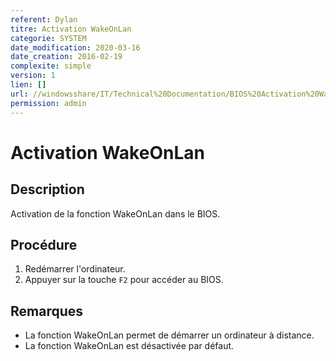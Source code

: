 ```yaml
---
referent: Dylan
titre: Activation WakeOnLan
categorie: SYSTEM
date_modification: 2020-03-16
date_creation: 2016-02-19
complexite: simple
version: 1
lien: []
url: //windowsshare/IT/Technical%20Documentation/BIOS%20Activation%20WakeOnLan.docx
permission: admin
---
```


# Activation WakeOnLan

## Description

Activation de la fonction WakeOnLan dans le BIOS.

## Procédure

1. Redémarrer l'ordinateur.
2. Appuyer sur la touche `F2` pour accéder au BIOS.

## Remarques

- La fonction WakeOnLan permet de démarrer un ordinateur à distance.
- La fonction WakeOnLan est désactivée par défaut.
